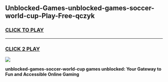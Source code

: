 
## Unblocked-Games-unblocked-games-soccer-world-cup-Play-Free-qczyk
<h3>
<a href="https://premium76.site?title=unblocked-games-soccer-world-cup&ref=20M">CLICK TO PLAY</a></h3>
<hr>

<h3>
<a href="https://premium76.site?title=unblocked-games-soccer-world-cup&ref=20M">CLICK 2 PLAY</a>
  
</h3>

<a href="https://premium76.site?title=unblocked-games-soccer-world-cup&ref=19M"><img src="https://clearcache.store/games.png"></a>


**unblocked-games-soccer-world-cup games unblocked: Your Gateway to Fun and Accessible Online Gaming**
